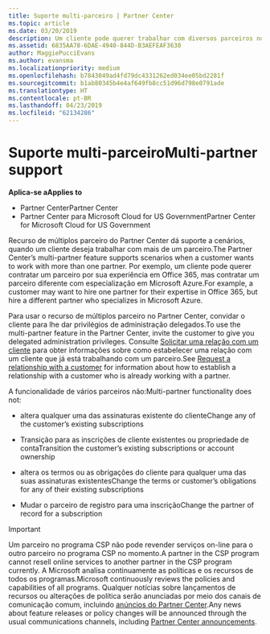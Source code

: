 ```yaml
---
title: Suporte multi-parceiro | Partner Center
ms.topic: article
ms.date: 03/20/2019
description: Um cliente pode querer trabalhar com diversos parceiros no programa de Cloud Solution Provider especializados em diferentes serviços.
ms.assetid: 6835AA78-6DAE-4940-844D-B3AEFEAF3630
author: MaggiePucciEvans
ms.author: evansma
ms.localizationpriority: medium
ms.openlocfilehash: b7843049ad4fd79dc4331262ed034ee05bd2281f
ms.sourcegitcommit: b1ab80345b4e4af649fb8cc51d96d798e0791ade
ms.translationtype: HT
ms.contentlocale: pt-BR
ms.lasthandoff: 04/23/2019
ms.locfileid: "62134286"
---
```

# <a name="multi-partner-support"></a><span data-ttu-id="564f2-103">Suporte multi-parceiro</span><span class="sxs-lookup"><span data-stu-id="564f2-103">Multi-partner support</span></span>

<span data-ttu-id="564f2-104">**Aplica-se a**</span><span class="sxs-lookup"><span data-stu-id="564f2-104">**Applies to**</span></span>

-  <span data-ttu-id="564f2-105">Partner Center</span><span class="sxs-lookup"><span data-stu-id="564f2-105">Partner Center</span></span>
-  <span data-ttu-id="564f2-106">Partner Center para Microsoft Cloud for US Government</span><span class="sxs-lookup"><span data-stu-id="564f2-106">Partner Center for Microsoft Cloud for US Government</span></span>

<span data-ttu-id="564f2-107">Recurso de múltiplos parceiro do Partner Center dá suporte a cenários, quando um cliente deseja trabalhar com mais de um parceiro.</span><span class="sxs-lookup"><span data-stu-id="564f2-107">The Partner Center’s multi-partner feature supports scenarios when a customer wants to work with more than one partner.</span></span> <span data-ttu-id="564f2-108">Por exemplo, um cliente pode querer contratar um parceiro por sua experiência em Office 365, mas contratar um parceiro diferente com especialização em Microsoft Azure.</span><span class="sxs-lookup"><span data-stu-id="564f2-108">For example, a customer may want to hire one partner for their expertise in Office 365, but hire a different partner who specializes in Microsoft Azure.</span></span>

<span data-ttu-id="564f2-109">Para usar o recurso de múltiplos parceiro no Partner Center, convidar o cliente para lhe dar privilégios de administração delegados.</span><span class="sxs-lookup"><span data-stu-id="564f2-109">To use the multi-partner feature in the Partner Center, invite the customer to give you delegated administration privileges.</span></span> <span data-ttu-id="564f2-110">Consulte [Solicitar uma relação com um cliente](request-a-relationship-with-a-customer.md) para obter informações sobre como estabelecer uma relação com um cliente que já está trabalhando com um parceiro.</span><span class="sxs-lookup"><span data-stu-id="564f2-110">See [Request a relationship with a customer](request-a-relationship-with-a-customer.md) for information about how to establish a relationship with a customer who is already working with a partner.</span></span>

<span data-ttu-id="564f2-111">A funcionalidade de vários parceiros não:</span><span class="sxs-lookup"><span data-stu-id="564f2-111">Multi-partner functionality does not:</span></span>

- <span data-ttu-id="564f2-112">altera qualquer uma das assinaturas existente do cliente</span><span class="sxs-lookup"><span data-stu-id="564f2-112">Change any of the customer’s existing subscriptions</span></span>

- <span data-ttu-id="564f2-113">Transição para as inscrições de cliente existentes ou propriedade de conta</span><span class="sxs-lookup"><span data-stu-id="564f2-113">Transition the customer’s existing subscriptions or account ownership</span></span>

- <span data-ttu-id="564f2-114">altera os termos ou as obrigações do cliente para qualquer uma das suas assinaturas existentes</span><span class="sxs-lookup"><span data-stu-id="564f2-114">Change the terms or customer’s obligations for any of their existing subscriptions</span></span>

- <span data-ttu-id="564f2-115">Mudar o parceiro de registro para uma inscrição</span><span class="sxs-lookup"><span data-stu-id="564f2-115">Change the partner of record for a subscription</span></span>

> [!IMPORTANT]  
> <span data-ttu-id="564f2-116">Um parceiro no programa CSP não pode revender serviços on-line para o outro parceiro no programa CSP no momento.</span><span class="sxs-lookup"><span data-stu-id="564f2-116">A partner in the CSP program cannot resell online services to another partner in the CSP program currently.</span></span> <span data-ttu-id="564f2-117">A Microsoft analisa continuamente as políticas e os recursos de todos os programas.</span><span class="sxs-lookup"><span data-stu-id="564f2-117">Microsoft continuously reviews the policies and capabilities of all programs.</span></span> <span data-ttu-id="564f2-118">Qualquer notícias sobre lançamentos de recursos ou alterações de política serão anunciadas por meio dos canais de comunicação comum, incluindo [anúncios do Partner Center](https://partner.microsoft.com/en-us/pcv/announcements).</span><span class="sxs-lookup"><span data-stu-id="564f2-118">Any news about feature releases or policy changes will be announced through the usual communications channels, including [Partner Center announcements](https://partner.microsoft.com/en-us/pcv/announcements).</span></span>